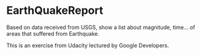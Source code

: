 # EarthQuakeReport
Based on data received from USGS, show a list about  magnitude, time... of areas that suffered from Earthquake.



This is an exercise from Udacity lectured by Google Developers.
